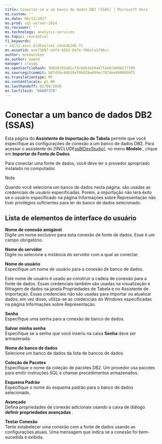 ```yaml
---
title: Conectar-se a um banco de dados DB2 (SSAS) | Microsoft Docs
ms.custom: ''
ms.date: 06/13/2017
ms.prod: sql-server-2014
ms.reviewer: ''
ms.technology: analysis-services
ms.topic: conceptual
f1_keywords:
- sql12.asvs.bidtoolset.conndb2db.f1
ms.assetid: eeef3697-a4fd-4263-ba7e-f86afa1f46cc
author: minewiskan
ms.author: owend
manager: craigg
ms.openlocfilehash: 50818393a81cf3c6db1b54a0752e6fa098277709
ms.sourcegitcommit: b87d36c46b39af8b929ad94ec707dee8800950f5
ms.translationtype: MT
ms.contentlocale: pt-BR
ms.lasthandoff: 02/08/2020
ms.locfileid: "66087379"
---
```

# <a name="connect-to-a-db2-database-ssas"></a>Conectar a um banco de dados DB2 (SSAS)
  Esta página do **Assistente de Importação de Tabela** permite que você especifique as configurações de conexão a um banco de dados DB2. Para acessar o assistente do [!INCLUDE[ssBIDevStudio](../includes/ssbidevstudio-md.md)], no menu **Modelo** , clique em **Importar de Fonte de Dados**.  
  
 Para conectar uma fonte de dados, você deve ter o provedor apropriado instalado no computador.  
  
> [!NOTE]  
>  Quando você seleciona um banco de dados nesta página, são usadas as credenciais de usuário especificadas. Porém, a importação não terá êxito se o usuário especificado na página Informações sobre Representação não tiver privilégios suficientes para ler do banco de dados selecionado.  
  
## <a name="uielement-list"></a>Lista de elementos de interface do usuário  
 **Nome de conexão amigável**  
 Digite um nome exclusivo para esta conexão de fonte de dados. Esse é um campo obrigatório.  
  
 **Nome do servidor**  
 Digite ou selecione a instância do servidor com a qual se conectar.  
  
 **Nome de usuário**  
 Especifique um nome de usuário para a conexão de banco de dados.  
  
 Este nome de usuário é usado ao construir a cadeia de conexão para a fonte de dados. Essas credenciais também são usadas na visualização e filtragem de dados na janela Propriedades de Tabela e no Assistente de Importação. Essas credenciais não são usadas para importar ou atualizar dados; em vez disso, utiliza-se as credenciais do Windows especificadas na página Informações sobre Representação.  
  
 **Senha**  
 Especifique uma senha para a conexão de banco de dados.  
  
 **Salvar minha senha**  
 Especifique se a senha que você inseriu na caixa **Senha** deve ser armazenada.  
  
 **Nome do banco de dados**  
 Selecione um banco de dados da lista de bancos de dados.  
  
 **Coleção de Pacotes**  
 Especifique o nome da coleção de pacotes DB2. Um provedor usa pacotes para emitir instruções SQL e chamar procedimentos armazenados.  
  
 **Esquema Padrão**  
 Especifique o nome do esquema padrão para o banco de dados selecionado.  
  
 **Avançado**  
 Defina propriedades de conexão adicionais usando a caixa de diálogo **definir propriedades avançadas** .  
  
 **Testar Conexão**  
 Tente estabelecer uma conexão com a fonte de dados usando as configurações atuais. Uma mensagem que indica se a conexão foi bem-sucedida é exibida.  
  
  
